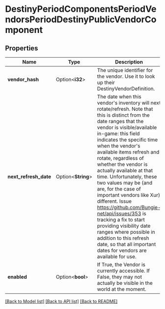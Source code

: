 # DestinyPeriodComponentsPeriodVendorsPeriodDestinyPublicVendorComponent

## Properties

Name | Type | Description | Notes
------------ | ------------- | ------------- | -------------
**vendor_hash** | Option<**i32**> | The unique identifier for the vendor. Use it to look up their DestinyVendorDefinition. | [optional]
**next_refresh_date** | Option<**String**> | The date when this vendor's inventory will next rotate/refresh.  Note that this is distinct from the date ranges that the vendor is visible/available in-game: this field indicates the specific time when the vendor's available items refresh and rotate, regardless of whether the vendor is actually available at that time. Unfortunately, these two values may be (and are, for the case of important vendors like Xur) different.  Issue https://github.com/Bungie-net/api/issues/353 is tracking a fix to start providing visibility date ranges where possible in addition to this refresh date, so that all important dates for vendors are available for use. | [optional]
**enabled** | Option<**bool**> | If True, the Vendor is currently accessible.   If False, they may not actually be visible in the world at the moment. | [optional]

[[Back to Model list]](../README.md#documentation-for-models) [[Back to API list]](../README.md#documentation-for-api-endpoints) [[Back to README]](../README.md)


